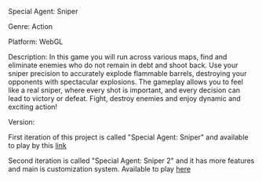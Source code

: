 Special Agent: Sniper

Genre:
Action

Platform:
WebGL

Description:
In this game you will run across various maps, find and eliminate enemies who do not remain in debt and shoot back. Use your sniper precision to accurately explode flammable barrels, 
destroying your opponents with spectacular explosions. The gameplay allows you to feel like a real sniper, where every shot is important, and every decision can lead to victory or defeat. 
Fight, destroy enemies and enjoy dynamic and exciting action!

Version:

First iteration of this project is called "Special Agent: Sniper" and available to play by this [link](https://yandex.ru/games/app/272194?lang=en)

Second iteration is called "Special Agent: Sniper 2" and it has more features and main is customization system. Available to play [here](https://yandex.ru/games/app/358386?lang=en)
